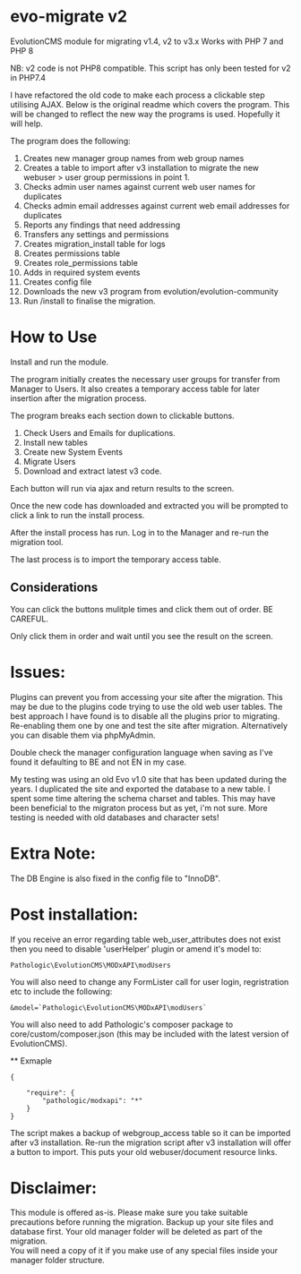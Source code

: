 # evo-migrate v2
EvolutionCMS module for migrating v1.4, v2 to v3.x
Works with PHP 7 and PHP 8

NB: v2 code is not PHP8 compatible.  This script has only been tested for v2 in PHP7.4

I have refactored the old code to make each process a clickable step utilising AJAX.  Below is the original readme which covers the program.
This will be changed to reflect the new way the programs is used.  Hopefully it will help.

The program does the following:

1. Creates new manager group names from web group names
2. Creates a table to import after v3 installation to migrate the new webuser > user group permissions in point 1.
3. Checks admin user names against current web user names for duplicates
4. Checks admin email addresses against current web email addresses for duplicates
5. Reports any findings that need addressing
6. Transfers any settings and permissions
7. Creates migration_install table for logs
8. Creates permissions table
9. Creates role_permissions table
10. Adds in required system events
11. Creates config file
12. Downloads the new v3 program from evolution/evolution-community
13. Run /install to finalise the migration.

# How to Use

Install and run the module.

The program initially creates the necessary user groups for transfer from Manager to Users.  It also creates a temporary access table for later insertion after the migration process.

The program breaks each section down to clickable buttons.

1. Check Users and Emails for duplications.
2. Install new tables
3. Create new System Events
4. Migrate Users
5. Download and extract latest v3 code.

Each button will run via ajax and return results to the screen.

Once the new code has downloaded and extracted you will be prompted to click a link to run the install process.

After the install process has run.  Log in to the Manager and re-run the migration tool.

The last process is to import the temporary access table.

## Considerations

You can click the buttons mulitple times and click them out of order.  BE CAREFUL.

Only click them in order and wait until you see the result on the screen.

# Issues:
Plugins can prevent you from accessing your site after the migration.  This may be due to the plugins code trying to use the old web user tables.
The best approach I have found is to disable all the plugins prior to migrating.  Re-enabling them one by one and test the site after migration.
Alternatively you can disable them via phpMyAdmin.

Double check the manager configuration language when saving as I've found it defaulting to BE and not EN in my case.

My testing was using an old Evo v1.0 site that has been updated during the years.  I duplicated the site and exported the database to a new table. I spent some time altering the schema charset and tables.  This may have been beneficial to the migraton process but as yet, i'm not sure.  More testing is needed with old databases and character sets!

# Extra Note:
The DB Engine is also fixed in the config file to "InnoDB".

# Post installation:
If you receive an error regarding table web_user_attributes does not exist then you need to disable 'userHelper' plugin or amend it's model to:
```
Pathologic\EvolutionCMS\MODxAPI\modUsers
```
You will also need to change any FormLister call for user login, regristration etc to include the following:
```
&model=`Pathologic\EvolutionCMS\MODxAPI\modUsers`
```

You will also need to add Pathologic's composer package to core/custom/composer.json (this may be included with the latest version of EvolutionCMS).

** Exmaple
```
{

	"require": {
		"pathologic/modxapi": "*"
	}
}
```

The script makes a backup of webgroup_access table so it can be imported after v3 installation.
Re-run the migration script after v3 installation will offer a button to import.
This puts your old webuser/document resource links.

# Disclaimer:
This module is offered as-is.  Please make sure you take suitable precautions before running the migration.
Backup up your site files and database first.
Your old manager folder will be deleted as part of the migration.  
You will need a copy of it if you make use of any special files inside your manager folder structure.
